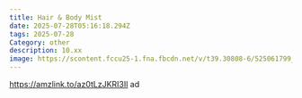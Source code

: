 ```yaml
---
title: Hair & Body Mist
date: 2025-07-28T05:16:18.294Z
tags: 2025-07-28
Category: other
description: 10.xx
image: https://scontent.fccu25-1.fna.fbcdn.net/v/t39.30808-6/525061799_25330737623193011_4120783392620249502_n.jpg?stp=dst-jpg_p526x296_tt6&_nc_cat=107&ccb=1-7&_nc_sid=aa7b47&_nc_ohc=A-EBSF324QAQ7kNvwH6akut&_nc_oc=Adn_u9AIxtGB6dGgqeiaR-MUuFNiEQ1MR612fRQm7txpNS61-_f7aRNCEDiwR78TBSI&_nc_zt=23&_nc_ht=scontent.fccu25-1.fna&_nc_gid=_sHR3YDUI8Zde7uAEdqp9w&oh=00_AfQJ2_g2ULwhKy_7yfJ9C7jebZjy9k-7DcXweG4RNAM6zw&oe=688CD3FD
---
```

https://amzlink.to/az0tLzJKRI3Il ad